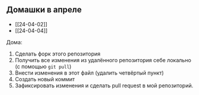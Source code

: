 ## Домашки в апреле

- [[24-04-02]]
- [[24-04-04]]

Дома: 
1) Сделать форк этого репозитория
2) Получить все изменения из удалённого репозитория себе локально (с помощью `git pull`)
3) Внести изменения в этот файл (удалить четвёртый пункт)
5) Создать новый коммит
6) Зафиксировать изменения и сделать pull request в мой репозиторий.
